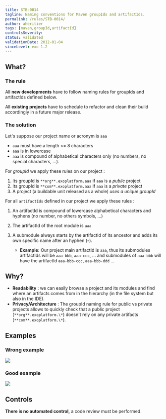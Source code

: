 ```yaml
---
title: STB-0014
tagline: Naming conventions for Maven groupIds and artifactIds.
permalink: /rules/STB-0014/
author: aheritier
tags: [maven,groupId,artifactId]
controlsSeverity:
status: validated
validationDate: 2012-01-04
sinceLevel: exo-1.2
---
```


<a name="what"></a>
## What?

### <i class="fa fa-info-circle"></i> The rule

All **new developments** have to follow naming rules for groupIds and artifactIds defined below.

All **existing projects** have to schedule to refactor and clean their build accordingly in a future major release.

### <i class="fa fa-lightbulb-o"></i> The solution

Let's suppose our project name or acronym is `aaa`

  * `aaa` must have a length <= 8 characters
  * `aaa` is in lowercase
  * `aaa` is compound of alphabetical characters only (no numbers, no special characters, ...).

For *groupId* we apply these rules on our project :

1. Its groupId is `**org**.exoplatform.aaa` if `aaa` is a *public* project
2. Its groupId is `**com**.exoplatform.aaa` if `aaa` is a *private* project
3. A project (a buildable unit released as a whole) *uses a unique groupId*

For all `artifactIds` defined in our project we apply these rules :

1. An artifactId is compound of lowercase alphabetical characters and hyphens (no number, no others symbols, ...)
1. The artifactId of the root module is `aaa`
1. A submodule always starts by the artifactId of its ancestor and adds its own specific name after an hyphen (**-**).

    * **Example:** Our project main artifactId is `aaa`, thus its submodules artifactIds will be `aaa-bbb`, `aaa-ccc`, ... and
submodules of `aaa-bbb` will have the artifactId `aaa-bbb-ccc`, `aaa-bbb-ddd` ...

<a name="why"></a>
## Why?

* **Readability** : we can easily browse a project and its modules and find where an artifacts comes from in the hierarchy (in
the file system but also in the IDE).
* **Privacy/Architecture** : The groupId naming rule for public vs private projects allows to quickly check that a public project
(`**org**.exoplatform.\*`) doesn't rely on any private artifacts (`**com**.exoplatform.\*`).

<a name="examples"></a>
## Examples

<div class="panel panel-danger">
  <div class="panel-heading">
    <h3 class="panel-title"><i class="fa fa-thumbs-down pull-right"></i> Wrong example</h3>
  </div>
  <div class="panel-body">
<img src="{{BASE_PATH}}/assets/images/rules/build/STB-0014-wrong.png"/>
  </div>
</div>


<div class="panel panel-success">
  <div class="panel-heading">
    <h3 class="panel-title"><i class="fa fa-thumbs-up pull-right"></i> Good example</h3>
  </div>
  <div class="panel-body">
<img src="{{BASE_PATH}}/assets/images/rules/build/STB-0014-good.png"/>
  </div>
</div>


<a name="controls"></a>
## <i class="fa fa-shield"></i> Controls

<div class="alert alert-warning">
  <i class="fa fa-exclamation-triangle"></i> <strong>There is no automated control,</strong> a code review must be performed.
</div>
